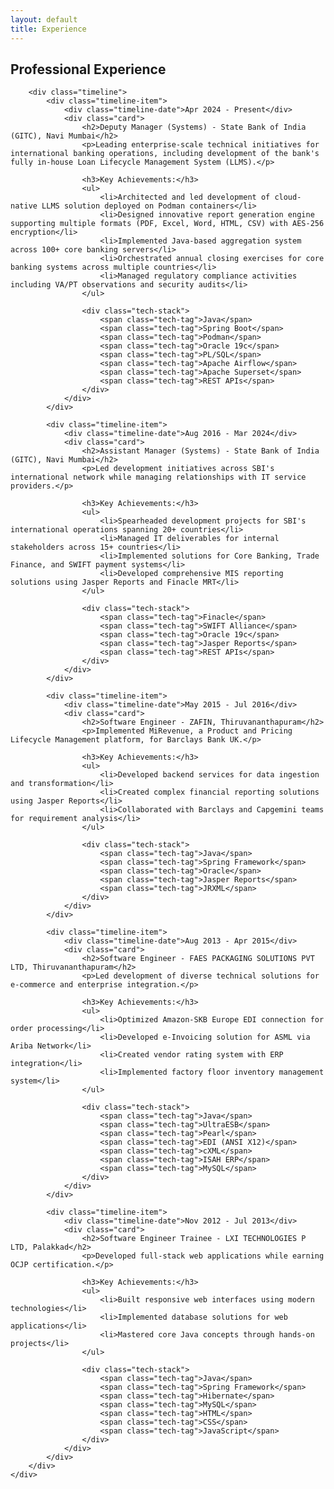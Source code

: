 ```yaml
---
layout: default
title: Experience
---
```


<section class="section">
    <div class="container">
        <h1 class="section-title">Professional Experience</h1>
        
        <div class="timeline">
            <div class="timeline-item">
                <div class="timeline-date">Apr 2024 - Present</div>
                <div class="card">
                    <h2>Deputy Manager (Systems) - State Bank of India (GITC), Navi Mumbai</h2>
                    <p>Leading enterprise-scale technical initiatives for international banking operations, including development of the bank's fully in-house Loan Lifecycle Management System (LLMS).</p>
                    
                    <h3>Key Achievements:</h3>
                    <ul>
                        <li>Architected and led development of cloud-native LLMS solution deployed on Podman containers</li>
                        <li>Designed innovative report generation engine supporting multiple formats (PDF, Excel, Word, HTML, CSV) with AES-256 encryption</li>
                        <li>Implemented Java-based aggregation system across 100+ core banking servers</li>
                        <li>Orchestrated annual closing exercises for core banking systems across multiple countries</li>
                        <li>Managed regulatory compliance activities including VA/PT observations and security audits</li>
                    </ul>
                    
                    <div class="tech-stack">
                        <span class="tech-tag">Java</span>
                        <span class="tech-tag">Spring Boot</span>
                        <span class="tech-tag">Podman</span>
                        <span class="tech-tag">Oracle 19c</span>
                        <span class="tech-tag">PL/SQL</span>
                        <span class="tech-tag">Apache Airflow</span>
                        <span class="tech-tag">Apache Superset</span>
                        <span class="tech-tag">REST APIs</span>
                    </div>
                </div>
            </div>

            <div class="timeline-item">
                <div class="timeline-date">Aug 2016 - Mar 2024</div>
                <div class="card">
                    <h2>Assistant Manager (Systems) - State Bank of India (GITC), Navi Mumbai</h2>
                    <p>Led development initiatives across SBI's international network while managing relationships with IT service providers.</p>
                    
                    <h3>Key Achievements:</h3>
                    <ul>
                        <li>Spearheaded development projects for SBI's international operations spanning 20+ countries</li>
                        <li>Managed IT deliverables for internal stakeholders across 15+ countries</li>
                        <li>Implemented solutions for Core Banking, Trade Finance, and SWIFT payment systems</li>
                        <li>Developed comprehensive MIS reporting solutions using Jasper Reports and Finacle MRT</li>
                    </ul>
                    
                    <div class="tech-stack">
                        <span class="tech-tag">Finacle</span>
                        <span class="tech-tag">SWIFT Alliance</span>
                        <span class="tech-tag">Oracle 19c</span>
                        <span class="tech-tag">Jasper Reports</span>
                        <span class="tech-tag">REST APIs</span>
                    </div>
                </div>
            </div>

            <div class="timeline-item">
                <div class="timeline-date">May 2015 - Jul 2016</div>
                <div class="card">
                    <h2>Software Engineer - ZAFIN, Thiruvananthapuram</h2>
                    <p>Implemented MiRevenue, a Product and Pricing Lifecycle Management platform, for Barclays Bank UK.</p>
                    
                    <h3>Key Achievements:</h3>
                    <ul>
                        <li>Developed backend services for data ingestion and transformation</li>
                        <li>Created complex financial reporting solutions using Jasper Reports</li>
                        <li>Collaborated with Barclays and Capgemini teams for requirement analysis</li>
                    </ul>
                    
                    <div class="tech-stack">
                        <span class="tech-tag">Java</span>
                        <span class="tech-tag">Spring Framework</span>
                        <span class="tech-tag">Oracle</span>
                        <span class="tech-tag">Jasper Reports</span>
                        <span class="tech-tag">JRXML</span>
                    </div>
                </div>
            </div>

            <div class="timeline-item">
                <div class="timeline-date">Aug 2013 - Apr 2015</div>
                <div class="card">
                    <h2>Software Engineer - FAES PACKAGING SOLUTIONS PVT LTD, Thiruvananthapuram</h2>
                    <p>Led development of diverse technical solutions for e-commerce and enterprise integration.</p>
                    
                    <h3>Key Achievements:</h3>
                    <ul>
                        <li>Optimized Amazon-SKB Europe EDI connection for order processing</li>
                        <li>Developed e-Invoicing solution for ASML via Ariba Network</li>
                        <li>Created vendor rating system with ERP integration</li>
                        <li>Implemented factory floor inventory management system</li>
                    </ul>
                    
                    <div class="tech-stack">
                        <span class="tech-tag">Java</span>
                        <span class="tech-tag">UltraESB</span>
                        <span class="tech-tag">Pearl</span>
                        <span class="tech-tag">EDI (ANSI X12)</span>
                        <span class="tech-tag">cXML</span>
                        <span class="tech-tag">ISAH ERP</span>
                        <span class="tech-tag">MySQL</span>
                    </div>
                </div>
            </div>

            <div class="timeline-item">
                <div class="timeline-date">Nov 2012 - Jul 2013</div>
                <div class="card">
                    <h2>Software Engineer Trainee - LXI TECHNOLOGIES P LTD, Palakkad</h2>
                    <p>Developed full-stack web applications while earning OCJP certification.</p>
                    
                    <h3>Key Achievements:</h3>
                    <ul>
                        <li>Built responsive web interfaces using modern technologies</li>
                        <li>Implemented database solutions for web applications</li>
                        <li>Mastered core Java concepts through hands-on projects</li>
                    </ul>
                    
                    <div class="tech-stack">
                        <span class="tech-tag">Java</span>
                        <span class="tech-tag">Spring Framework</span>
                        <span class="tech-tag">Hibernate</span>
                        <span class="tech-tag">MySQL</span>
                        <span class="tech-tag">HTML</span>
                        <span class="tech-tag">CSS</span>
                        <span class="tech-tag">JavaScript</span>
                    </div>
                </div>
            </div>
        </div>
    </div>
</section>

<style>
.timeline {
    position: relative;
    max-width: 800px;
    margin: 0 auto;
}

.timeline::before {
    content: '';
    position: absolute;
    left: 50%;
    transform: translateX(-50%);
    width: 2px;
    height: 100%;
    background-color: var(--secondary-color);
}

.timeline-item {
    position: relative;
    margin-bottom: 2rem;
    width: 100%;
}

.timeline-date {
    position: absolute;
    left: 50%;
    transform: translateX(-50%);
    background-color: var(--secondary-color);
    color: white;
    padding: 0.5rem 1rem;
    border-radius: 20px;
    font-size: 0.875rem;
    z-index: 1;
}

.timeline-item .card {
    width: calc(50% - 2rem);
    margin-left: auto;
    position: relative;
}

.timeline-item:nth-child(odd) .card {
    margin-left: 0;
    margin-right: auto;
}

.tech-stack {
    margin-top: 1rem;
    display: flex;
    flex-wrap: wrap;
    gap: 0.5rem;
}

.tech-tag {
    background-color: var(--light-gray);
    padding: 0.25rem 0.75rem;
    border-radius: 20px;
    font-size: 0.875rem;
    color: var(--primary-color);
}

@media (max-width: 768px) {
    .timeline::before {
        left: 0;
    }

    .timeline-date {
        left: 0;
        transform: none;
    }

    .timeline-item .card {
        width: calc(100% - 2rem);
        margin-left: 2rem;
    }

    .timeline-item:nth-child(odd) .card {
        margin-left: 2rem;
        margin-right: 0;
    }
}
</style> 